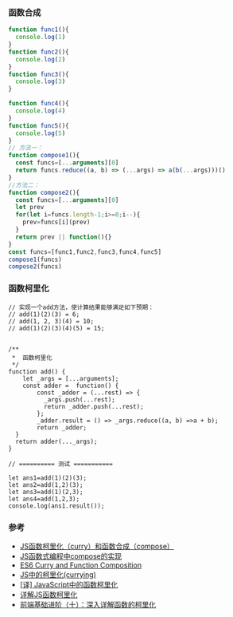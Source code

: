 
### 函数合成  
```js
function func1(){
  console.log(1)
}
function func2(){
  console.log(2)
}
function func3(){
  console.log(3)
}

function func4(){
  console.log(4)
}
function func5(){
  console.log(5)
}
// 方法一：
function compose1(){
  const funcs=[...arguments][0]
  return funcs.reduce((a, b) => (...args) => a(b(...args)))()
}
//方法二：
function compose2(){
  const funcs=[...arguments][0]
  let prev
  for(let i=funcs.length-1;i>=0;i--){
    prev=funcs[i](prev)
  }
  return prev || function(){}
}
const funcs=[func1,func2,func3,func4,func5]
compose1(funcs)
compose2(funcs)
```

### 函数柯里化  
```
// 实现一个add方法，使计算结果能够满足如下预期：
// add(1)(2)(3) = 6;
// add(1, 2, 3)(4) = 10;
// add(1)(2)(3)(4)(5) = 15;


/**
 *  函数柯里化
 */
function add() {
    let _args = [...arguments];
    const adder =  function() {
        const _adder = (...rest) => {
          _args.push(...rest);
          return _adder.push(...rest);
        };
        _adder.result = () => _args.reduce((a, b) =>a + b);
        return _adder;
  }
  return adder(..._args);
}

// ========== 测试 ===========

let ans1=add(1)(2)(3);
let ans2=add(1,2)(3);
let ans3=add(1)(2,3);
let ans4=add(1,2,3);
console.log(ans1.result());
```


### 参考  
- [JS函数柯里化（curry）和函数合成（compose）](http://c.biancheng.net/view/5744.html)  
- [JS函数式编程中compose的实现](https://www.jianshu.com/p/eda918cf738a)  
- [ES6 Curry and Function Composition](https://github.com/learn-javascript-courses/es6-curry)  
- [JS中的柯里化(currying)](https://www.zhangxinxu.com/wordpress/2013/02/js-currying/)  
- [[译] JavaScript中的函数柯里化](https://juejin.im/post/5c1a2f786fb9a04a073051f4)  
- [详解JS函数柯里化](https://www.jianshu.com/p/2975c25e4d71)  
- [前端基础进阶（十）：深入详解函数的柯里化](https://www.jianshu.com/p/5e1899fe7d6b)